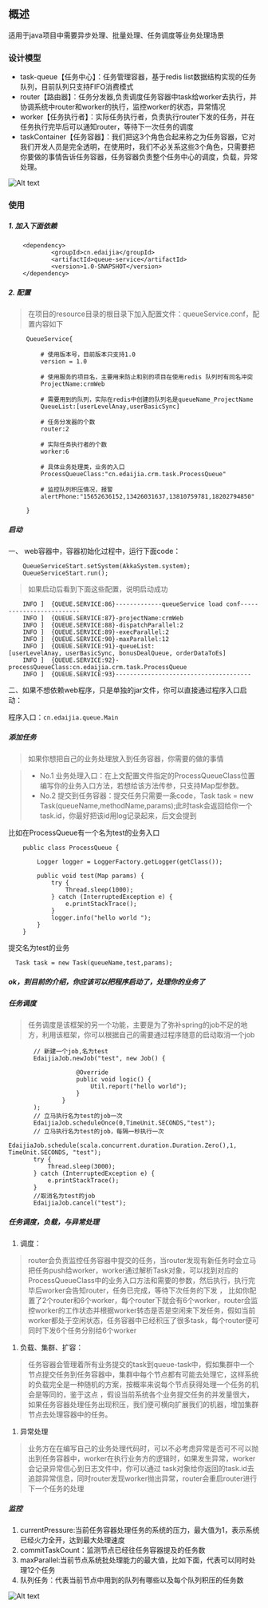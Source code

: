 ## 概述

适用于java项目中需要异步处理、批量处理、任务调度等业务处理场景 

### 设计模型
* task-queue【任务中心】：任务管理容器，基于redis list数据结构实现的任务队列，目前队列只支持FIFO消费模式 
* router【路由器】：任务分发器,负责调度任务容器中task给worker去执行，并协调系统中router和worker的执行，监控worker的状态，异常情况 
* worker【任务执行者】：实际任务执行者，负责执行router下发的任务，并在任务执行完毕后可以通知router，等待下一次任务的调度 
* taskContainer【任务容器】：我们把这3个角色合起来称之为任务容器，它对我们开发人员是完全透明，在使用时，我们不必关系这些3个角色，只需要把你要做的事情告诉任务容器，任务容器负责整个任务中心的调度，负载，异常处理。 

![Alt text](doc/task-manage.png)



### 使用

##### 1. 加入下面依赖

        <dependency> 
                <groupId>cn.edaijia</groupId> 
                <artifactId>queue-service</artifactId> 
                <version>1.0-SNAPSHOT</version> 
        </dependency>
        
##### 2. 配置

> 在项目的resource目录的根目录下加入配置文件：queueService.conf，配置内容如下 

         QueueService{ 
         
             # 使用版本号，目前版本只支持1.0 
             version = 1.0 
         
             # 使用服务的项目名，主要用来防止和别的项目在使用redis 队列时有同名冲突 
             ProjectName:crmWeb 
         
             # 需要用到的队列，实际在redis中创建的队列名是queueName_ProjectName 
             QueueList:[userLevelAnay,userBasicSync] 
         
             # 任务分发器的个数
             router:2 
         
             # 实际任务执行者的个数
             worker:6 
         
             # 具体业务处理类，业务的入口 
             ProcessQueueClass:"cn.edaijia.crm.task.ProcessQueue" 
         
             # 监控队列积压情况，报警
             alertPhone:"15652636152,13426031637,13810759781,18202794850"
         
         } 

##### 启动

一、 web容器中，容器初始化过程中，运行下面code：

        QueueServiceStart.setSystem(AkkaSystem.system); 
        QueueServiceStart.run(); 

> 如果启动后看到下面这些配置，说明启动成功
 
        INFO ]  {QUEUE.SERVICE:86}-------------queueService load conf------------------------- 
        INFO ]  {QUEUE.SERVICE:87}-projectName:crmWeb 
        INFO ]  {QUEUE.SERVICE:88}-dispatchParallel:2 
        INFO ]  {QUEUE.SERVICE:89}-execParallel:2 
        INFO ]  {QUEUE.SERVICE:90}-maxParallel:12 
        INFO ]  {QUEUE.SERVICE:91}-queueList:[userLevelAnay, userBasicSync, bonusDealQueue, orderDataToEs] 
        INFO ]  {QUEUE.SERVICE:92}-processQueueClass:cn.edaijia.crm.task.ProcessQueue 
        INFO ]  {QUEUE.SERVICE:93}-------------------------------------- 

二、如果不想依赖web程序，只是单独的jar文件，你可以直接通过程序入口启动：

程序入口：`cn.edaijia.queue.Main `


##### 添加任务

>如果你想把自己的业务处理放入到任务容器，你需要的做的事情
 
>* No.1 业务处理入口：在上文配置文件指定的ProcessQueueClass位置编写你的业务入口方法，若想给该方法传参，只支持Map型参数。 
>* No.2 提交到任务容器：提交任务只需要一条code，Task task = new Task(queueName,methodName,params);此时task会返回给你一个task.id，你最好把该id用log记录起来，后文会提到 

比如在ProcessQueue有一个名为test的业务入口

        public class ProcessQueue {
        
            Logger logger = LoggerFactory.getLogger(getClass());
        
            public void test(Map params) {
                try {
                    Thread.sleep(1000);
                } catch (InterruptedException e) {
                    e.printStackTrace();
                }
                logger.info("hello world ");
            }
        }
        
提交名为test的业务
        
      Task task = new Task(queueName,test,params);
        
        
##### ok，到目前的介绍，你应该可以把程序启动了，处理你的业务了 

 
##### 任务调度
> 任务调度是该框架的另一个功能，主要是为了弥补spring的job不足的地方，利用该框架，你可以根据自己的需要通过程序随意的启动取消一个job

           // 新建一个job,名为test 
           EdaijiaJob.newJob("test", new Job() {
    
                       @Override
                       public void logic() {
                           Util.report("hello world");
                       }
                   }
           );
           // 立马执行名为test的job一次
           EdaijiaJob.scheduleOnce(0,TimeUnit.SECONDS,"test");
           // 立马执行名为test的job，每隔一秒执行一次
           EdaijiaJob.schedule(scala.concurrent.duration.Duration.Zero(),1, TimeUnit.SECONDS, "test");
           try {
               Thread.sleep(3000);
           } catch (InterruptedException e) {
               e.printStackTrace();
           }
           //取消名为test的job
           EdaijiaJob.cancel("test");


##### 任务调度，负载，与异常处理

1. 调度：
> router会负责监控任务容器中提交的任务，当router发现有新任务时会立马把任务push给worker，worker通过解析Task对象，可以找到对应的ProcessQueueClass中的业务入口方法和需要的参数，然后执行，执行完毕后worker会告知router，任务已完成，等待下次任务的下发 ，
> 比如你配置了2个router和6个worker，每个router下就会有6个worker，router会监控worker的工作状态并根据worker转态是否是空闲来下发任务，假如当前worker都处于空闲状态，任务容器中已经积压了很多task，每个router便可同时下发6个任务分别给6个worker

1. 负载、集群、扩容：
> 任务容器会管理着所有业务提交的task到queue-task中，假如集群中一个节点提交任务到任务容器中，集群中每个节点都有可能去处理它，这样系统的负载完全是一种随机的方案，按概率来说每个节点获得处理一个任务的机会是等同的，鉴于这点
，假设当前系统各个业务提交任务的并发量很大，如果任务容器处理任务出现积压，我们便可横向扩展我们的机器，增加集群节点去处理容器中的任务。

1. 异常处理
> 业务方在在编写自己的业务处理代码时，可以不必考虑异常是否可不可以抛出到任务容器中，worker在执行业务方的逻辑时，如果发生异常，worker会记录异常信心到日志文件中，你可以通过
 task对象给你返回的task.id去追踪异常信息，同时router发现worker抛出异常，router会重启router进行下一个任务的处理


##### 监控

1. currentPressure:当前任务容器处理任务的系统的压力，最大值为1，表示系统已经火力全开，达到最大处理速度
1. commitTaskCount：监测节点已经往任务容器提及的任务数
1. maxParallel:当前节点系统批处理能力的最大值，比如下面，代表可以同时处理12个任务
1. 队列任务：代表当前节点中用到的队列有哪些以及每个队列积压的任务数

![Alt text](doc/monitor.png)

